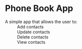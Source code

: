 # Phone Book App
<dl>
    <dt>A simple app that allows the user to:</dt>
        <dd>Add contacts</dd>
        <dd>Update contacts</dd>
        <dd>Delete contacts</dd>
        <dd>View contacts</dd>
<dl>


